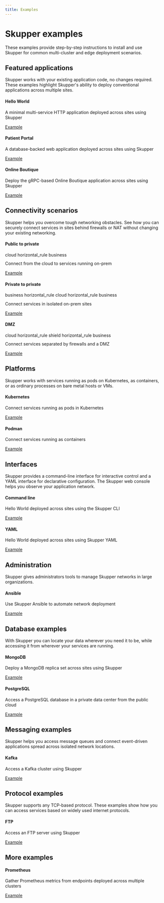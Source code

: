 ```yaml
---
title: Examples
---
```


# Skupper examples

These examples provide step-by-step instructions to install and use
Skupper for common multi-cluster and edge deployment scenarios.

## Featured applications

Skupper works with your existing application code, no changes
required.  These examples highlight Skupper's ability to deploy
conventional applications across multiple sites.


<div class="examples">

<section>

#### Hello World

A minimal multi-service HTTP application deployed across sites using Skupper

<a href="https://github.com/skupperproject/skupper-example-hello-world/tree/v2"><span class="fab fa-github fa-lg"></span> Example</a>

</section>

<section>

#### Patient Portal

A database-backed web application deployed across sites using Skupper

<a href="https://github.com/skupperproject/skupper-example-patient-portal/tree/v2"><span class="fab fa-github fa-lg"></span> Example</a>

</section>

<section>

#### Online Boutique

Deploy the gRPC-based Online Boutique application across sites using Skupper

<a href="https://github.com/skupperproject/skupper-example-grpc/tree/v2"><span class="fab fa-github fa-lg"></span> Example</a>

</section>

</div>

## Connectivity scenarios

Skupper helps you overcome tough networking obstacles.  See how
you can securely connect services in sites behind firewalls or
NAT without changing your existing networking.


<div class="examples">

<section>

#### Public to private

<div style="padding-bottom: 0.8em;">
  <span class="material-symbols-outlined">cloud</span>
  <span class="material-symbols-outlined">horizontal_rule</span>
  <span class="material-symbols-outlined">business</span>
</div>
Connect from the cloud to services running on-prem


<a href="https://github.com/skupperproject/skupper-example-public-to-private/tree/v2"><span class="fab fa-github fa-lg"></span> Example</a>

</section>

<section>

#### Private to private

<div style="padding-bottom: 0.8em;">
  <span class="material-symbols-outlined">business</span>
  <span class="material-symbols-outlined">horizontal_rule</span>
  <span class="material-symbols-outlined">cloud</span>
  <span class="material-symbols-outlined">horizontal_rule</span>
  <span class="material-symbols-outlined">business</span>
</div>
Connect services in isolated on-prem sites


<a href="https://github.com/skupperproject/skupper-example-private-to-private/tree/v2"><span class="fab fa-github fa-lg"></span> Example</a>

</section>

<section>

#### DMZ

<div style="padding-bottom: 0.8em;">
  <span class="material-symbols-outlined">cloud</span>
  <span class="material-symbols-outlined">horizontal_rule</span>
  <span class="material-symbols-outlined">shield</span>
  <span class="material-symbols-outlined">horizontal_rule</span>
  <span class="material-symbols-outlined">business</span>
</div>
Connect services separated by firewalls and a DMZ


<a href="https://github.com/skupperproject/skupper-example-dmz/tree/v2"><span class="fab fa-github fa-lg"></span> Example</a>

</section>

</div>

## Platforms

Skupper works with services running as pods on Kubernetes, as
containers, or as ordinary processes on bare metal hosts or VMs.


<div class="examples">

<section>

#### Kubernetes

Connect services running as pods in Kubernetes


<a href="https://github.com/skupperproject/skupper-example-hello-world/tree/v2"><span class="fab fa-github fa-lg"></span> Example</a>

</section>

<section>

#### Podman

Connect services running as containers


<a href="https://github.com/skupperproject/skupper-example-podman/tree/v2"><span class="fab fa-github fa-lg"></span> Example</a>

</section>

</div>

## Interfaces

Skupper provides a command-line interface for interactive
control and a YAML interface for declarative configuration.  The
Skupper web console helps you observe your application network.


<div class="examples">

<section>

#### Command line

Hello World deployed across sites using the Skupper CLI


<a href="https://github.com/skupperproject/skupper-example-hello-world/tree/v2"><span class="fab fa-github fa-lg"></span> Example</a>

</section>

<section>

#### YAML

Hello World deployed across sites using Skupper YAML

<a href="https://github.com/skupperproject/skupper-example-yaml/tree/v2"><span class="fab fa-github fa-lg"></span> Example</a>

</section>

</div>

## Administration

Skupper gives administrators tools to manage Skupper networks in
large organizations.


<div class="examples">

<section>

#### Ansible

Use Skupper Ansible to automate network deployment

<a href="https://github.com/skupperproject/skupper-example-ansible/tree/v2"><span class="fab fa-github fa-lg"></span> Example</a>

</section>

</div>

## Database examples

With Skupper you can locate your data wherever you need it to
be, while accessing it from wherever your services are running.


<div class="examples">

<section>

#### MongoDB

Deploy a MongoDB replica set across sites using Skupper

<a href="https://github.com/skupperproject/skupper-example-mongodb-replica-set/tree/v2"><span class="fab fa-github fa-lg"></span> Example</a>

</section>

<section>

#### PostgreSQL

Access a PostgreSQL database in a private data center from the public cloud

<a href="https://github.com/skupperproject/skupper-example-postgresql/tree/v2"><span class="fab fa-github fa-lg"></span> Example</a>

</section>

</div>

## Messaging examples

Skupper helps you access message queues and connect event-driven
applications spread across isolated network locations.


<div class="examples">

<section>

#### Kafka

Access a Kafka cluster using Skupper

<a href="https://github.com/skupperproject/skupper-example-kafka/tree/v2"><span class="fab fa-github fa-lg"></span> Example</a>

</section>

</div>

## Protocol examples

Skupper supports any TCP-based protocol.  These examples show
how you can access services based on widely used internet
protocols.


<div class="examples">

<section>

#### FTP

Access an FTP server using Skupper

<a href="https://github.com/skupperproject/skupper-example-ftp/tree/v2"><span class="fab fa-github fa-lg"></span> Example</a>

</section>

</div>

## More examples

<div class="examples">

<section>

#### Prometheus

Gather Prometheus metrics from endpoints deployed across multiple clusters

<a href="https://github.com/skupperproject/skupper-example-prometheus/tree/v2"><span class="fab fa-github fa-lg"></span> Example</a>

</section>

</div>

